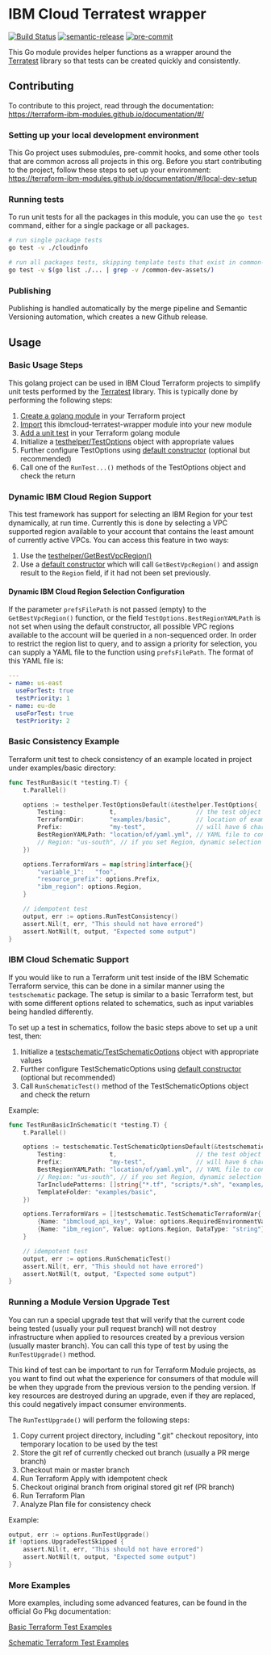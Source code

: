 # IBM Cloud Terratest wrapper
[![Build Status](https://github.com/terraform-ibm-modules/ibmcloud-terratest-wrapper/actions/workflows/ci.yml/badge.svg)](https://github.com/terraform-ibm-modules/ibmcloud-terratest-wrapper/actions/workflows/ci.yml)
[![semantic-release](https://img.shields.io/badge/%20%20%F0%9F%93%A6%F0%9F%9A%80-semantic--release-e10079.svg)](https://github.com/semantic-release/semantic-release)
[![pre-commit](https://img.shields.io/badge/pre--commit-enabled-brightgreen?logo=pre-commit&logoColor=white)](https://github.com/pre-commit/pre-commit)

This Go module provides helper functions as a wrapper around the [Terratest](https://terratest.gruntwork.io/) library so that tests can be created quickly and consistently.

## Contributing
To contribute to this project, read through the documentation: https://terraform-ibm-modules.github.io/documentation/#/

### Setting up your local development environment

This Go project uses submodules, pre-commit hooks, and some other tools that are common across all projects in this org. Before you start contributing to the project, follow these steps to set up your environment: https://terraform-ibm-modules.github.io/documentation/#/local-dev-setup

### Running tests

To run unit tests for all the packages in this module, you can use the `go test` command, either for a single package or all packages.

```bash
# run single package tests
go test -v ./cloudinfo
```

```bash
# run all packages tests, skipping template tests that exist in common-dev-assets
go test -v $(go list ./... | grep -v /common-dev-assets/)
```

### Publishing
Publishing is handled automatically by the merge pipeline and Semantic Versioning automation, which creates a new Github release.

## Usage

### Basic Usage Steps
This golang project can be used in IBM Cloud Terraform projects to simplify unit tests performed by the [Terratest](https://terratest.gruntwork.io/) library. This is typically done by performing the following steps:
1. [Create a golang module](https://go.dev/doc/tutorial/create-module) in your Terraform project
1. [Import](https://go.dev/doc/tutorial/call-module-code) this ibmcloud-terratest-wrapper module into your new module
1. [Add a unit test](https://go.dev/doc/tutorial/add-a-test) in your Terraform golang module
1. Initialize a [testhelper/TestOptions](https://pkg.go.dev/github.com/terraform-ibm-modules/ibmcloud-terratest-wrapper/testhelper#TestOptions) object with appropriate values
1. Further configure TestOptions using [default constructor](https://pkg.go.dev/github.com/terraform-ibm-modules/ibmcloud-terratest-wrapper/testhelper#TestOptionsDefault) (optional but recommended)
1. Call one of the `RunTest...()` methods of the TestOptions object and check the return

### Dynamic IBM Cloud Region Support
This test framework has support for selecting an IBM Region for your test dynamically, at run time. Currently this is done by selecting a VPC supported region available to your account that contains the least amount of currently active VPCs. You can access this feature in two ways:
1. Use the [testhelper/GetBestVpcRegion()](https://pkg.go.dev/github.com/terraform-ibm-modules/ibmcloud-terratest-wrapper/testhelper#GetBestVpcRegion)
1. Use a [default constructor](https://pkg.go.dev/github.com/terraform-ibm-modules/ibmcloud-terratest-wrapper/testhelper#TestOptionsDefault) which will call `GetBestVpcRegion()` and assign result to the `Region` field, if it had not been set previously.

#### Dynamic IBM Cloud Region Selection Configuration
If the parameter `prefsFilePath` is not passed (empty) to the `GetBestVpcRegion()` function, or the field `TestOptions.BestRegionYAMLPath` is not set when using the default constructor, all possible VPC regions available to the account will be queried in a non-sequenced order. In order to restrict the region list to query, and to assign a priority for selection, you can supply a YAML file to the function using `prefsFilePath`. The format of this YAML file is:
```yaml
---
- name: us-east
  useForTest: true
  testPriority: 1
- name: eu-de
  useForTest: true
  testPriority: 2
```

### Basic Consistency Example
Terraform unit test to check consistency of an example located in project under examples/basic directory:
```go
func TestRunBasic(t *testing.T) {
	t.Parallel()

	options := testhelper.TestOptionsDefault(&testhelper.TestOptions{
        Testing:            t,                      // the test object for unit test
        TerraformDir:       "examples/basic",       // location of example to test
        Prefix:             "my-test",              // will have 6 char random string appended
        BestRegionYAMLPath: "location/of/yaml.yml", // YAML file to configure dynamic region selection
        // Region: "us-south", // if you set Region, dynamic selection will be skipped
    })

    options.TerraformVars = map[string]interface{}{
        "variable_1":   "foo",
        "resource_prefix": options.Prefix,
        "ibm_region": options.Region,
    }

    // idempotent test
    output, err := options.RunTestConsistency()
    assert.Nil(t, err, "This should not have errored")
    assert.NotNil(t, output, "Expected some output")
}
```

### IBM Cloud Schematic Support
If you would like to run a Terraform unit test inside of the IBM Schematic Terraform service, this can be done in a similar manner using the `testschematic` package. The setup is similar to a basic Terraform test, but with some different options related to schematics, such as input variables being handled differently.

To set up a test in schematics, follow the basic steps above to set up a unit test, then:
1. Initialize a [testschematic/TestSchematicOptions](https://pkg.go.dev/github.com/terraform-ibm-modules/ibmcloud-terratest-wrapper/testschematic#TestSchematicOptions) object with appropriate values
1. Further configure TestSchematicOptions using [default constructor](https://pkg.go.dev/github.com/terraform-ibm-modules/ibmcloud-terratest-wrapper/testschematic#TestSchematicOptionsDefault) (optional but recommended)
1. Call `RunSchematicTest()` method of the TestSchematicOptions object and check the return

Example:
```go
func TestRunBasicInSchematic(t *testing.T) {
	t.Parallel()

	options := testschematic.TestSchematicOptionsDefault(&testschematic.TestSchematicOptions{
        Testing:            t,                      // the test object for unit test
        Prefix:             "my-test",              // will have 6 char random string appended
        BestRegionYAMLPath: "location/of/yaml.yml", // YAML file to configure dynamic region selection
        // Region: "us-south", // if you set Region, dynamic selection will be skipped
        TarIncludePatterns: []string{"*.tf", "scripts/*.sh", "examples/basic/*.tf"},
        TemplateFolder: "examples/basic",
    })

    options.TerraformVars = []testschematic.TestSchematicTerraformVar{
        {Name: "ibmcloud_api_key", Value: options.RequiredEnvironmentVars["TF_VAR_ibmcloud_api_key"], DataType: "string", Secure: true},
        {Name: "ibm_region", Value: options.Region, DataType: "string"},
    }

    // idempotent test
	output, err := options.RunSchematicTest()
	assert.Nil(t, err, "This should not have errored")
	assert.NotNil(t, output, "Expected some output")
}
```

### Running a Module Version Upgrade Test
You can run a special upgrade test that will verify that the current code being tested (usually your pull request branch) will not destroy infrastructure when applied to resources created by a previous version (usually master branch). You can call this type of test by using the `RunTestUpgrade()` method.

This kind of test can be important to run for Terraform Module projects, as you want to find out what the experience for consumers of that module will be when they upgrade from the previous version to the pending version. If key resources are destroyed during an upgrade, even if they are replaced, this could negatively impact consumer environments.

The `RunTestUpgrade()` will perform the following steps:
1. Copy current project directory, including ".git" checkout repository, into temporary location to be used by the test
1. Store the git ref of currently checked out branch (usually a PR merge branch)
1. Checkout main or master branch
1. Run Terraform Apply with idempotent check
1. Checkout original branch from original stored git ref (PR branch)
1. Run Terraform Plan
1. Analyze Plan file for consistency check


Example:
```go
output, err := options.RunTestUpgrade()
if !options.UpgradeTestSkipped {
    assert.Nil(t, err, "This should not have errored")
    assert.NotNil(t, output, "Expected some output")
}
```

### More Examples
More examples, including some advanced features, can be found in the official Go Pkg documentation:

[Basic Terraform Test Examples](https://pkg.go.dev/github.com/terraform-ibm-modules/ibmcloud-terratest-wrapper/testhelper#pkg-examples)

[Schematic Terraform Test Examples](https://pkg.go.dev/github.com/terraform-ibm-modules/ibmcloud-terratest-wrapper/testschematic#pkg-examples)
